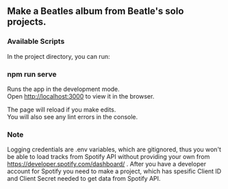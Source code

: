 ## Make a Beatles album from Beatle's solo projects.

### Available Scripts

In the project directory, you can run:

### npm run serve

Runs the app in the development mode.<br />
Open [http://localhost:3000](http://localhost:3000) to view it in the browser.

The page will reload if you make edits.<br />
You will also see any lint errors in the console.

### Note
Logging credentials are .env variables, which are gitignored, thus you won't be able to load tracks from Spotify API without providing your own from https://developer.spotify.com/dashboard/ . 
After you have a developer account for Spotify you need to make a project, which has spesific Client ID and Client Secret needed to get data from Spotify API.
